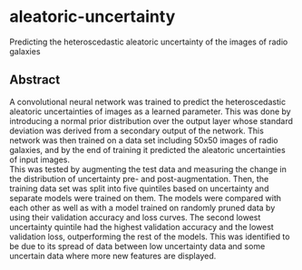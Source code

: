 # aleatoric-uncertainty
Predicting the heteroscedastic aleatoric uncertainty of the images of radio galaxies


## Abstract
A convolutional neural network was trained to  predict the heteroscedastic aleatoric uncertainties of images as a learned parameter.  This was done by introducing a normal prior distribution over the output layer whose standard deviation was derived from a secondary output of the network.  This network was then trained on a data set including 50x50 images of radio galaxies, and by the end of training it predicted the aleatoric uncertainties of input images.  
 This was tested by augmenting the test data and measuring the change in the distribution of uncertainty pre- and post-augmentation. Then, the training data set was split into five quintiles based on uncertainty and separate models were trained on them. The models were compared with each other as well as with a model trained on randomly pruned data by using their validation accuracy and loss curves.  The second lowest uncertainty quintile had the highest validation accuracy and the lowest validation loss, outperforming the rest of the models. This was identified to be due to its spread of data between low uncertainty data and some uncertain data where more new features are displayed. 
